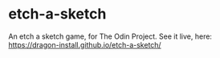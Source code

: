 # etch-a-sketch
An etch a sketch game, for The Odin Project. See it live, here: https://dragon-install.github.io/etch-a-sketch/
